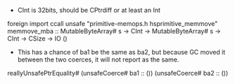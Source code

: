 * CInt is 32bits, should be CPtrdiff or at least an Int

foreign import ccall unsafe "primitive-memops.h hsprimitive_memmove"
  memmove_mba :: MutableByteArray# s -> CInt
              -> MutableByteArray# s -> CInt
              -> CSize -> IO ()

* This has a chance of ba1 be the same as ba2, but because GC moved it between the two
  coerces, it will not report as the same.

reallyUnsafePtrEquality# (unsafeCoerce# ba1 :: ()) (unsafeCoerce# ba2 :: ())
